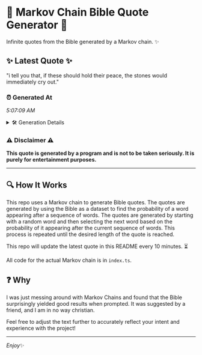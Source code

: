 # 📖 Markov Chain Bible Quote Generator 📖

Infinite quotes from the Bible generated by a Markov chain. ✨

## ✨ Latest Quote ✨
"i tell you that, if these should hold their peace, the stones would immediately cry out."

### ⏰ Generated At
*5:07:09 AM*

<details>
    <summary>🛠️ Generation Details</summary>
    <p>
        <strong>🌱 Seed:</strong> i<br>
        <strong>🔄 Iterations:</strong> 15<br>
        <strong>📜 Context History:</strong><br>[ i ]: tell<br>[ i, tell ]: you<br>[ i, tell, you ]: that,<br>[ i, tell, you, that, ]: if<br>[ i, tell, you, that,, if ]: these<br>[ i, tell, you, that,, if, these ]: should<br>[ tell, you, that,, if, these, should ]: hold<br>[ you, that,, if, these, should, hold ]: their<br>[ that,, if, these, should, hold, their ]: peace,<br>[ if, these, should, hold, their, peace, ]: the<br>[ these, should, hold, their, peace,, the ]: stones<br>[ should, hold, their, peace,, the, stones ]: would<br>[ hold, their, peace,, the, stones, would ]: immediately<br>[ their, peace,, the, stones, would, immediately ]: cry<br>[ peace,, the, stones, would, immediately, cry ]: out.<br>
    </p>
</details>

### ⚠️ Disclaimer ⚠️
**This quote is generated by a program and is not to be taken seriously. It is purely for entertainment purposes.**

---

## 🔍 How It Works

This repo uses a Markov chain to generate Bible quotes. The quotes are generated by using the Bible as a dataset to find the probability of a word appearing after a sequence of words. The quotes are generated by starting with a random word and then selecting the next word based on the probability of it appearing after the current sequence of words. This process is repeated until the desired length of the quote is reached.

This repo will update the latest quote in this README every 10 minutes. ⏳

All code for the actual Markov chain is in `index.ts`.

## ❓ Why

I was just messing around with Markov Chains and found that the Bible surprisingly yielded good results when prompted. 
It was suggested by a friend, and I am in no way christian.

Feel free to adjust the text further to accurately reflect your intent and experience with the project!

---

*Enjoy*✨
